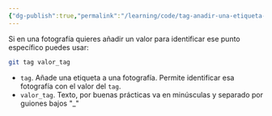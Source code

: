 ```yaml
---
{"dg-publish":true,"permalink":"/learning/code/tag-anadir-una-etiqueta-a-una-fotografia-en-git/","created":"2024-03-27T19:39","updated":"2024-03-27T19:40"}
---
```


Si en una fotografía quieres añadir un valor para identificar ese punto específico puedes usar:
```bash
git tag valor_tag
```
- `tag`. Añade una etiqueta a una fotografía. Permite identificar esa fotografía con el valor del `tag`.
- `valor_tag`. Texto, por buenas prácticas va en minúsculas y separado por guiones bajos "_"